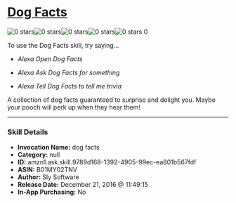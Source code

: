 # [Dog Facts](http://alexa.amazon.com/#skills/amzn1.ask.skill.9789d168-1392-4905-99ec-ea801b567fdf)
![0 stars](../../images/ic_star_border_black_18dp_1x.png)![0 stars](../../images/ic_star_border_black_18dp_1x.png)![0 stars](../../images/ic_star_border_black_18dp_1x.png)![0 stars](../../images/ic_star_border_black_18dp_1x.png)![0 stars](../../images/ic_star_border_black_18dp_1x.png) 0

To use the Dog Facts skill, try saying...

* *Alexa Open Dog Facts*

* *Alexa Ask Dog Facts for something*

* *Alexa Tell Dog Facts to tell me trivia*

A collection of dog facts guaranteed to surprise and delight you. Maybe your pooch will perk up when they hear them!

***

### Skill Details

* **Invocation Name:** dog facts
* **Category:** null
* **ID:** amzn1.ask.skill.9789d168-1392-4905-99ec-ea801b567fdf
* **ASIN:** B01MY02TNV
* **Author:** Sly Software
* **Release Date:** December 21, 2016 @ 11:49:15
* **In-App Purchasing:** No
